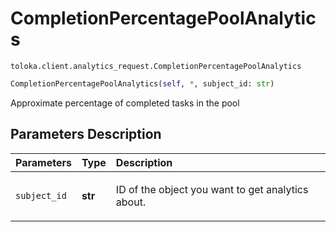 # CompletionPercentagePoolAnalytics
`toloka.client.analytics_request.CompletionPercentagePoolAnalytics`

```python
CompletionPercentagePoolAnalytics(self, *, subject_id: str)
```

Approximate percentage of completed tasks in the pool

## Parameters Description

| Parameters | Type | Description |
| :----------| :----| :-----------|
`subject_id`|**str**|<p>ID of the object you want to get analytics about.</p>
